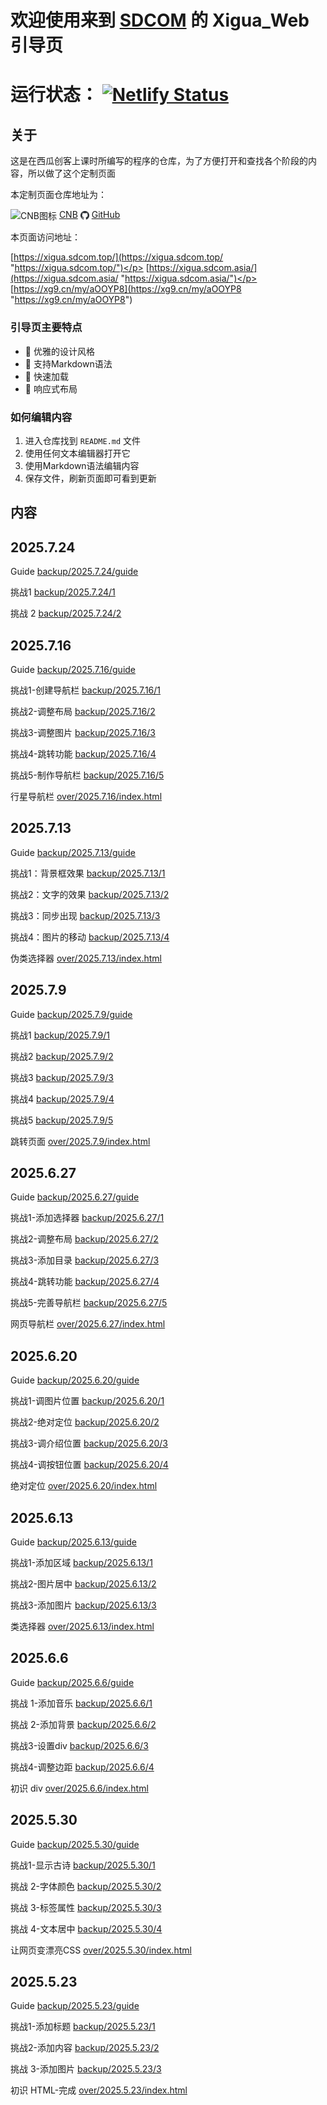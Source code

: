 # 欢迎使用来到 [SDCOM](https://www.sdcom.top/ "https://www.sdcom.top/") 的 Xigua_Web 引导页

# 运行状态： [![Netlify Status](https://api.netlify.com/api/v1/badges/a0c117f8-b6b8-42b6-828a-f75095546cad/deploy-status)](https://app.netlify.com/projects/famous-brioche-cac20b/deploys)

## 关于
这是在西瓜创客上课时所编写的程序的仓库，为了方便打开和查找各个阶段的内容，所以做了这个定制页面</p>
本定制页面仓库地址为：</p>
<img src="https://cnb.cool/images/favicon.png" style="height: 1em; vertical-align: middle;" alt="CNB图标"> [CNB](https://cnb.cool/SDCOM_code/xigua/web "https://cnb.cool/SDCOM_code/xigua/web") 
<img src="public/pic/github-favicon.png" style="height: 1em; vertical-align: middle;" alt="GitHub图标"> [GitHub](https://github.com/SDCOM-0415/xigua "https://github.com/SDCOM-0415/xigua") </p>
本页面访问地址：</p>
[https://xigua.sdcom.top/](https://xigua.sdcom.top/ "https://xigua.sdcom.top/")</p>
[https://xigua.sdcom.asia/](https://xigua.sdcom.asia/ "https://xigua.sdcom.asia/")</p>
[https://xg9.cn/my/aOOYP8](https://xg9.cn/my/aOOYP8 "https://xg9.cn/my/aOOYP8")

### 引导页主要特点
- 🎨 优雅的设计风格
- 📝 支持Markdown语法
- 🚀 快速加载
- 📱 响应式布局

### 如何编辑内容
1. 进入仓库找到 `README.md` 文件
2. 使用任何文本编辑器打开它
3. 使用Markdown语法编辑内容
4. 保存文件，刷新页面即可看到更新

## 内容
## 2025.7.24
Guide
[backup/2025.7.24/guide](backup/2025.7.24/guide/ "backup/2025.7.24/guide")

挑战1
[backup/2025.7.24/1](backup/2025.7.24/1 "backup/2025.7.24/1")

挑战 2
[backup/2025.7.24/2](backup/2025.7.24/2 "backup/2025.7.24/2")

## 2025.7.16
Guide
[backup/2025.7.16/guide](backup/2025.7.16/guide/ "backup/2025.7.16/guide")

挑战1-创建导航栏
[backup/2025.7.16/1](backup/2025.7.16/1 "backup/2025.7.16/1")

挑战2-调整布局
[backup/2025.7.16/2](backup/2025.7.16/2 "backup/2025.7.16/2")

挑战3-调整图片
[backup/2025.7.16/3](backup/2025.7.16/3 "backup/2025.7.16/3")

挑战4-跳转功能
[backup/2025.7.16/4](backup/2025.7.16/4 "backup/2025.7.16/4")

挑战5-制作导航栏
[backup/2025.7.16/5](backup/2025.7.16/5 "backup/2025.7.16/5")

行星导航栏
[over/2025.7.16/index.html](over/2025.7.16/index.html "over/2025.7.16/index.html")

## 2025.7.13
Guide
[backup/2025.7.13/guide](backup/2025.7.13/guide/ "backup/2025.7.13/guide")

挑战1：背景框效果
[backup/2025.7.13/1](backup/2025.7.13/1 "backup/2025.7.13/1")

挑战2：文字的效果
[backup/2025.7.13/2](backup/2025.7.13/2 "backup/2025.7.13/2")

挑战3：同步出现
[backup/2025.7.13/3](backup/2025.7.13/3 "backup/2025.7.13/3")

挑战4：图片的移动
[backup/2025.7.13/4](backup/2025.7.13/4 "backup/2025.7.13/4")

伪类选择器
[over/2025.7.13/index.html](over/2025.7.13/index.html "over/2025.7.13/index.html")

## 2025.7.9
Guide
[backup/2025.7.9/guide](backup/2025.7.9/guide/ "backup/2025.7.9/guide")

挑战1
[backup/2025.7.9/1](backup/2025.7.9/1 "backup/2025.7.9/1")

挑战2
[backup/2025.7.9/2](backup/2025.7.9/2 "backup/2025.7.9/2")

挑战3
[backup/2025.7.9/3](backup/2025.7.9/3 "backup/2025.7.9/3")

挑战4
[backup/2025.7.9/4](backup/2025.7.9/4 "backup/2025.7.9/4")

挑战5
[backup/2025.7.9/5](backup/2025.7.9/5 "backup/2025.7.9/5")

跳转页面
[over/2025.7.9/index.html](over/2025.7.9/index.html "over/2025.7.9/index.html")

## 2025.6.27
Guide
[backup/2025.6.27/guide](backup/2025.6.27/guide/ "backup/2025.6.27/guide")

挑战1-添加选择器
[backup/2025.6.27/1](backup/2025.6.27/1/ "backup/2025.6.27/1")

挑战2-调整布局
[backup/2025.6.27/2](backup/2025.6.27/2/ "backup/2025.6.27/2")

挑战3-添加目录
[backup/2025.6.27/3](backup/2025.6.27/3/ "backup/2025.6.27/3")

挑战4-跳转功能
[backup/2025.6.27/4](backup/2025.6.27/4/ "backup/2025.6.27/4")

挑战5-完善导航栏
[backup/2025.6.27/5](backup/2025.6.27/5/ "backup/2025.6.27/5")

网页导航栏
[over/2025.6.27/index.html](over/2025.6.27/index.html "over/2025.6.27/index.html")

## 2025.6.20
Guide
[backup/2025.6.20/guide](backup/2025.6.20/guide/ "backup/2025.6.20/guide")

挑战1-调图片位置
[backup/2025.6.20/1](backup/2025.6.20/1/ "backup/2025.6.20/1")

挑战2-绝对定位
[backup/2025.6.20/2](backup/2025.6.20/2/ "backup/2025.6.20/2")

挑战3-调介绍位置
[backup/2025.6.20/3](backup/2025.6.20/3/ "backup/2025.6.20/3")

挑战4-调按钮位置
[backup/2025.6.20/4](backup/2025.6.20/4/ "backup/2025.6.20/4")

绝对定位
[over/2025.6.20/index.html](over/2025.6.20/index.html "over/2025.6.20/index.html")

## 2025.6.13
Guide
[backup/2025.6.13/guide](backup/2025.6.13/guide/ "backup/2025.6.13/guide")

挑战1-添加区域
[backup/2025.6.13/1](backup/2025.6.13/1/ "backup/2025.6.13/1")

挑战2-图片居中
[backup/2025.6.13/2](backup/2025.6.13/2/ "backup/2025.6.13/2")

挑战3-添加图片
[backup/2025.6.13/3](backup/2025.6.13/3/ "backup/2025.6.13/3")

类选择器
[over/2025.6.13/index.html](over/2025.6.13/index.html "over/2025.6.13/index.html")

## 2025.6.6
Guide
[backup/2025.6.6/guide](backup/2025.6.6/guide/ "backup/2025.6.6/guide") 

挑战 1-添加音乐
[backup/2025.6.6/1](backup/2025.6.6/1/ "backup/2025.6.6/1")

挑战 2-添加背景
[backup/2025.6.6/2](backup/2025.6.6/2/ "backup/2025.6.6/2")

挑战3-设置div
[backup/2025.6.6/3](backup/2025.6.6/3/ "backup/2025.6.6/3")

挑战4-调整边距
[backup/2025.6.6/4](backup/2025.6.6/4/ "backup/2025.6.6/4")

初识 div
[over/2025.6.6/index.html](over/2025.6.6/index.html "over/2025.6.6/index.html")

## 2025.5.30
Guide
[backup/2025.5.30/guide](backup/2025.5.30/guide/ "backup/2025.5.30/guide")

挑战1-显示古诗
[backup/2025.5.30/1](backup/2025.5.30/1/ "backup/2025.5.30/1")

挑战 2-字体颜色
[backup/2025.5.30/2](backup/2025.5.30/2/ "backup/2025.5.30/2")

挑战 3-标签属性
[backup/2025.5.30/3](backup/2025.5.30/3/ "backup/2025.5.30/3")

挑战 4-文本居中
[backup/2025.5.30/4](backup/2025.5.30/4/ "backup/2025.5.30/4")

让网页变漂亮CSS
[over/2025.5.30/index.html](over/2025.5.30/index.html "over/2025.5.30/index.html")

## 2025.5.23
Guide
[backup/2025.5.23/guide](backup/2025.5.23/guide/ "backup/2025.5.23/guide") 

挑战1-添加标题
[backup/2025.5.23/1](backup/2025.5.23/1/ "backup/2025.5.23/1")

挑战2-添加内容
[backup/2025.5.23/2](backup/2025.5.23/2/ "backup/2025.5.23/2")

挑战 3-添加图片
[backup/2025.5.23/3](backup/2025.5.23/3/ "backup/2025.5.23/3")

初识 HTML-完成
[over/2025.5.23/index.html](over/2025.5.23/index.html "over/2025.5.23")